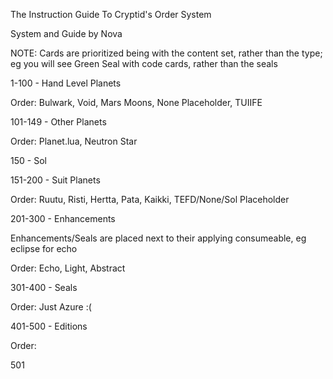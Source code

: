 The Instruction Guide To Cryptid's Order System

System and Guide by Nova

NOTE: Cards are prioritized being with the content set, rather than the type; eg you will see Green Seal with code cards, rather than the seals



1-100 - Hand Level Planets

Order: Bulwark, Void, Mars Moons, None Placeholder, TUIIFE


101-149 - Other Planets

Order: Planet.lua, Neutron Star


150 - Sol

151-200 - Suit Planets

Order: Ruutu, Risti, Hertta, Pata, Kaikki, TEFD/None/Sol Placeholder


201-300 - Enhancements

Enhancements/Seals are placed next to their applying consumeable, eg eclipse for echo

Order: Echo, Light, Abstract


301-400 - Seals

Order: Just Azure :(


401-500 - Editions

Order:

501
